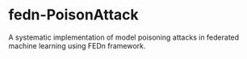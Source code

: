 # fedn-PoisonAttack
A systematic implementation of model poisoning attacks in federated machine learning using FEDn framework.
